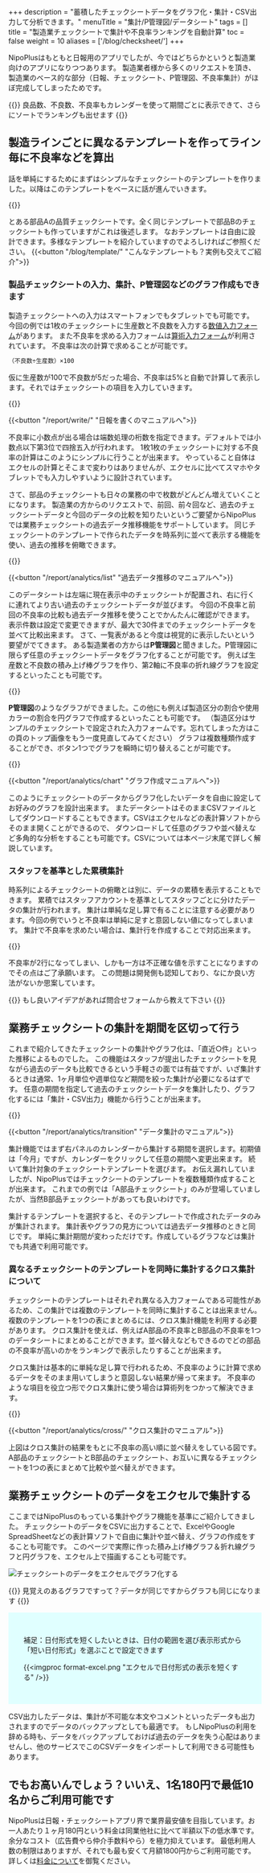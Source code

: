 +++
description = "蓄積したチェックシートデータをグラフ化・集計・CSV出力して分析できます。"
menuTitle = "集計/P管理図/データシート"
tags = []
title = "製造業チェックシートで集計や不良率ランキングを自動計算"
toc = false
weight = 10
aliases = ['/blog/checksheet/']
+++

NipoPlusはもともと日報用のアプリでしたが、今ではどちらかというと製造業向けのアプリになりつつあります。
製造業者様から多くのリクエストを頂き、製造業のベース的な部分（日報、チェックシート、P管理図、不良率集計）がほぼ完成してしまったためです。

{{<alice pos="right" icon="here">}}
良品数、不良数、不良率もカレンダーを使って期間ごとに表示できて、さらにソートでランキングも出せます
{{</alice>}}

## 製造ラインごとに異なるテンプレートを作ってライン毎に不良率などを算出

話を単純にするためにまずはシンプルなチェックシートのテンプレートを作りました。以降はこのテンプレートをベースに話が進んでいきます。

{{<appscreen filename="checksheet" title="製造業向けの部品品質チェックシートサンプル" >}}

とある部品Aの品質チェックシートです。全く同じテンプレートで部品Bのチェックシートも作っていますがこれは後述します。
なおテンプレートは自由に設計できます。多様なテンプレートを紹介していますのでよろしければご参照ください。
{{<button "/blog/template/" "こんなテンプレートも？実例も交えてご紹介">}}

### 製品チェックシートの入力、集計、P管理図などのグラフ作成もできます

製造チェックシートへの入力はスマートフォンでもタブレットでも可能です。
今回の例では1枚のチェックシートに生産数と不良数を入力する[数値入力フォーム](/org/groupsetting/template/math/)があります。
また不良率を求める入力フォームは[算術入力フォーム](/org/groupsetting/template/calc/)が利用されています。
不良率は次の計算で求めることが可能です。

```sh
（不良数÷生産数）×100
```

仮に生産数が100で不良数が5だった場合、不良率は5%と自動で計算して表示します。それではチェックシートの項目を入力していきます。

{{<appscreen filename="auto-calc" title="チェックシートにデータを入力します。スマホやタブレットからも入力が可能です。不良率などの計算フォームがある場合は自動で値が計算されます" >}}

{{<button "/report/write/" "日報を書くのマニュアルへ">}}

不良率に小数点が出る場合は端数処理の桁数を指定できます。デフォルトでは小数点以下第3位で四捨五入が行われます。
1枚1枚のチェックシートに対する不良率の計算はこのようにシンプルに行うことが出来ます。
やっていること自体はエクセルの計算とそこまで変わりはありませんが、エクセルに比べてスマホやタブレットでも入力しやすいように設計されています。

さて、部品のチェックシートも日々の業務の中で枚数がどんどん増えていくことになります。
製造業の方からのリクエストで、前回、前々回など、過去のチェックシートデータと今回のデータの比較を知りたいというご要望からNipoPlusでは業務チェックシートの過去データ推移機能をサポートしています。
同じチェックシートのテンプレートで作られたデータを時系列に並べて表示する機能を使い、過去の推移を俯瞰できます。

{{<appscreen filename="history" title="過去データ推移を使うと前回・前々回のチェックシートのデータと今回のチェックシートデータを比較しながら確認することが可能です"  >}}

{{<button "/report/analytics/list" "過去データ推移のマニュアルへ">}}

このデータシートは左端に現在表示中のチェックシートが配置され、右に行くに連れてより古い過去のチェックシートデータが並びます。
今回の不良率と前回の不良率の比較も過去データ推移を使うことでかんたんに確認ができます。
表示件数は設定で変更できますが、最大で30件までのチェックシートデータを並べて比較出来ます。
さて、一覧表があると今度は視覚的に表示したいという要望がでてきます。
ある製造業者の方からは**P管理図**と聞きました。P管理図に限らず任意のチェックシートデータをグラフ化することが可能です。
例えば生産数と不良数の積み上げ棒グラフを作り、第2軸に不良率の折れ線グラフを設定するといったことも可能です。

{{<appscreen filename="charts" title="チェックシートのデータをもとにP管理図を作成" >}}



**P管理図**のようなグラフができました。この他にも例えば製造区分の割合や使用カラーの割合を円グラフで作成するといったことも可能です。
（製造区分はサンプルのチェックシートで設定された入力フォームです。忘れてしまった方はこの頁のトップ画像をもう一度見直してみてください）
グラフは複数種類作成することができ、ボタン1つでグラフを瞬時に切り替えることが可能です。

{{<appscreen filename="pie-chart" title="チェックシートのデータをもとに円グラフを作成" >}}

{{<button "/report/analytics/chart" "グラフ作成マニュアルへ">}}

このようにチェックシートのデータからグラフ化したいデータを自由に設定してお好みのグラフを設計出来ます。
またデータシートはそのままCSVファイルとしてダウンロードすることもできます。CSVはエクセルなどの表計算ソフトからそのまま開くことができるので、
ダウンロードして任意のグラフや並べ替えなど多角的な分析をすることも可能です。CSVについては本ページ末尾で詳しく解説しています。

### スタッフを基準とした累積集計

時系列によるチェックシートの俯瞰とは別に、データの累積を表示することもできます。
累積ではスタッフアカウントを基準としてスタッフごとに分けたデータの集計が行われます。
集計は単純な足し算で有ることに注意する必要があります。今回の例でいうと不良率は単純に足すと意図しない値になってしまいます。
集計で不良率を求めたい場合は、集計行を作成することで対応出来ます。

{{<appscreen filename="sumtotal" title="チェックシートのデータをスタッフを基準として集計する" >}}

不良率が2行になってしまい、しかも一方は不正確な値を示すことになりますのでその点はご了承願います。
この問題は開発側も認知しており、なにか良い方法がないか思案しています。

{{<alice pos="right" icon="please">}}
もし良いアイデアがあれば問合せフォームから教えて下さい
{{</alice>}}

## 業務チェックシートの集計を期間を区切って行う

これまで紹介してきたチェックシートの集計やグラフ化は、「直近○件」といった推移によるものでした。
この機能はスタッフが提出したチェックシートを見ながら過去のデータも比較できるという手軽さの面では有益ですが、いざ集計するときは通常、1ヶ月単位や週単位など期間を絞った集計が必要になるはずです。
任意の期間を指定して過去のチェックシートデータを集計したり、グラフ化するには「集計・CSV出力」機能から行うことが出来ます。

{{<appscreen filename="analytics" title="期間を指定してチェックシートのデータを集計する" >}}

{{<button "/report/analytics/transition" "データ集計のマニュアル">}}

集計機能ではまず右パネルのカレンダーから集計する期間を選択します。初期値は「今月」ですが、カレンダーをクリックして任意の期間へ変更出来ます。
続いて集計対象のチェックシートテンプレートを選びます。
お伝え漏れしていましたが、NipoPlusではチェックシートのテンプレートを複数種類作成することが出来ます。
これまでの例では「A部品チェックシート」のみが登場していましたが、当然B部品チェックシートがあっても良いわけです。  

集計するテンプレートを選択すると、そのテンプレートで作成されたデータのみが集計されます。
集計表やグラフの見方については過去データ推移のときと同じです。
単純に集計期間が変わっただけです。作成しているグラフなどは集計でも共通で利用可能です。

### 異なるチェックシートのテンプレートを同時に集計するクロス集計について

チェックシートのテンプレートはそれぞれ異なる入力フォームである可能性があるため、この集計では複数のテンプレートを同時に集計することは出来ません。
複数のテンプレートを1つの表にまとめるには、クロス集計機能を利用する必要があります。
クロス集計を使えば、例えばA部品の不良率とB部品の不良率を1つのデータシートにまとめることができます。並べ替えなどもできるのでどの部品の不良率が高いのかをランキングで表示したりすることが出来ます。

クロス集計は基本的に単純な足し算で行われるため、不良率のように計算で求めるデータをそのまま用いてしまうと意図しない結果が帰って来ます。
不良率のような項目を役立つ形でクロス集計に使う場合は算術列をつかって解決できます。

{{<appscreen filename="cross" title="クロス集計を使うことで複数のチェックシートテンプレートを1つの表にまとめて集計できます" >}}

{{<button "/report/analytics/cross/" "クロス集計のマニュアル">}}

上図はクロス集計の結果をもとに不良率の高い順に並べ替えをしている図です。
A部品のチェックシートとB部品のチェックシート、お互いに異なるチェックシートを1つの表にまとめて比較や並べ替えができます。

## 業務チェックシートのデータをエクセルで集計する

ここまではNipoPlusのもっている集計やグラフ機能を基準にご紹介してきました。
チェックシートのデータをCSVに出力することで、ExcelやGoogle SpreadSheetなどの表計算ソフトで自由に集計や並べ替え、グラフの作成をすることも可能です。
このページで実際に作った積み上げ棒グラフ＆折れ線グラフと円グラフを、エクセル上で描画することも可能です。

![チェックシートのデータをエクセルでグラフ化する](excel-chart.png)

{{<alice pos="right" icon="ok">}}
見覚えのあるグラフですって？データが同じですからグラフも同じになります
{{</alice>}}

<div style="background:lightcyan;padding:30px">

補足：日付形式を短くしたいときは、日付の範囲を選び表示形式から「短い日付形式」を選ぶことで設定できます

{{<imgproc format-excel.png "エクセルで日付形式の表示を短くする" />}}

</div>

CSV出力したデータは、集計が不可能な本文やコメントといったデータも出力されますのでデータのバックアップとしても最適です。
もしNipoPlusの利用を辞める時も、データをバックアップしておけば過去のデータを失う心配はありませんし、他のサービスでこのCSVデータをインポートして利用できる可能性もあります。


## でもお高いんでしょう？いいえ、1名180円で最低10名からご利用可能です

NipoPlusは日報・チェックシートアプリ界で業界最安値を目指しています。お一人あたり１ヶ月180円という料金は同業他社に比べて半額以下の低水準です。
余分なコスト（広告費やら仲介手数料やら）を極力抑えています。
最低利用人数の制限はありますが、それでも最も安くて月額1800円からご利用可能です。詳しくは[料金について](/price/)を御覧ください。

